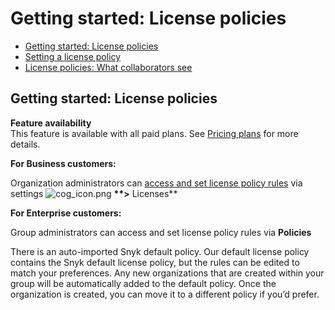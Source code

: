 # Getting started: License policies

* [ Getting started: License policies](https://github.com/snyk/user-docs/tree/58f91d848e16ddf2ffcca3711d6b8852412be402/hc/en-us/articles/360007590238-Getting-started-License-policies/README.md)
* [ Setting a license policy](https://github.com/snyk/user-docs/tree/58f91d848e16ddf2ffcca3711d6b8852412be402/hc/en-us/articles/360007590258-Setting-a-license-policy/README.md)
* [ License policies: What collaborators see](https://github.com/snyk/user-docs/tree/58f91d848e16ddf2ffcca3711d6b8852412be402/hc/en-us/articles/360007547577-License-policies-What-collaborators-see/README.md)

## Getting started: License policies

**Feature availability**  
This feature is available with all paid plans. See [Pricing plans](https://snyk.io/plans/) for more details.

**For Business customers:**

Organization administrators can [access and set license policy rules](https://github.com/snyk/user-docs/tree/58f91d848e16ddf2ffcca3711d6b8852412be402/hc/en-us/articles/360007590258/README.md) via settings ![cog\_icon.png](https://support.snyk.io/hc/article_attachments/4402908592145/cog_icon.png) **\*\*&gt;** Licenses\*\*

**For Enterprise customers:**

Group administrators can access and set license policy rules via **Policies**

There is an auto-imported Snyk default policy. Our default license policy contains the Snyk default license policy, but the rules can be edited to match your preferences. Any new organizations that are created within your group will be automatically added to the default policy. Once the organization is created, you can move it to a different policy if you’d prefer.


